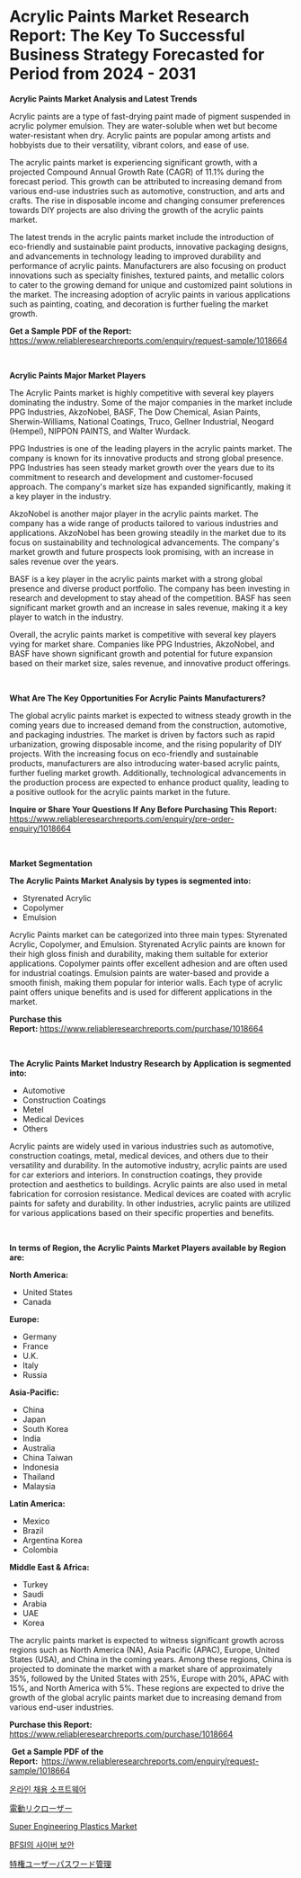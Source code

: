 <p><h1>Acrylic Paints Market Research Report: The Key To Successful Business Strategy Forecasted for Period from 2024 - 2031</h1></p><p><strong>Acrylic Paints Market Analysis and Latest Trends</strong></p>
<p><p>Acrylic paints are a type of fast-drying paint made of pigment suspended in acrylic polymer emulsion. They are water-soluble when wet but become water-resistant when dry. Acrylic paints are popular among artists and hobbyists due to their versatility, vibrant colors, and ease of use.</p><p>The acrylic paints market is experiencing significant growth, with a projected Compound Annual Growth Rate (CAGR) of 11.1% during the forecast period. This growth can be attributed to increasing demand from various end-use industries such as automotive, construction, and arts and crafts. The rise in disposable income and changing consumer preferences towards DIY projects are also driving the growth of the acrylic paints market.</p><p>The latest trends in the acrylic paints market include the introduction of eco-friendly and sustainable paint products, innovative packaging designs, and advancements in technology leading to improved durability and performance of acrylic paints. Manufacturers are also focusing on product innovations such as specialty finishes, textured paints, and metallic colors to cater to the growing demand for unique and customized paint solutions in the market. The increasing adoption of acrylic paints in various applications such as painting, coating, and decoration is further fueling the market growth.</p></p>
<p><strong>Get a Sample PDF of the Report:&nbsp;</strong> <a href="https://www.reliableresearchreports.com/enquiry/request-sample/1018664">https://www.reliableresearchreports.com/enquiry/request-sample/1018664</a></p>
<p>&nbsp;</p>
<p><strong>Acrylic Paints Major Market Players</strong></p>
<p><p>The Acrylic Paints market is highly competitive with several key players dominating the industry. Some of the major companies in the market include PPG Industries, AkzoNobel, BASF, The Dow Chemical, Asian Paints, Sherwin-Williams, National Coatings, Truco, Gellner Industrial, Neogard (Hempel), NIPPON PAINTS, and Walter Wurdack.</p><p>PPG Industries is one of the leading players in the acrylic paints market. The company is known for its innovative products and strong global presence. PPG Industries has seen steady market growth over the years due to its commitment to research and development and customer-focused approach. The company's market size has expanded significantly, making it a key player in the industry.</p><p>AkzoNobel is another major player in the acrylic paints market. The company has a wide range of products tailored to various industries and applications. AkzoNobel has been growing steadily in the market due to its focus on sustainability and technological advancements. The company's market growth and future prospects look promising, with an increase in sales revenue over the years.</p><p>BASF is a key player in the acrylic paints market with a strong global presence and diverse product portfolio. The company has been investing in research and development to stay ahead of the competition. BASF has seen significant market growth and an increase in sales revenue, making it a key player to watch in the industry.</p><p>Overall, the acrylic paints market is competitive with several key players vying for market share. Companies like PPG Industries, AkzoNobel, and BASF have shown significant growth and potential for future expansion based on their market size, sales revenue, and innovative product offerings.</p></p>
<p>&nbsp;</p>
<p><strong>What Are The Key Opportunities For Acrylic Paints Manufacturers?</strong></p>
<p><p>The global acrylic paints market is expected to witness steady growth in the coming years due to increased demand from the construction, automotive, and packaging industries. The market is driven by factors such as rapid urbanization, growing disposable income, and the rising popularity of DIY projects. With the increasing focus on eco-friendly and sustainable products, manufacturers are also introducing water-based acrylic paints, further fueling market growth. Additionally, technological advancements in the production process are expected to enhance product quality, leading to a positive outlook for the acrylic paints market in the future.</p></p>
<p><strong>Inquire or Share Your Questions If Any Before Purchasing This Report:</strong> <a href="https://www.reliableresearchreports.com/enquiry/pre-order-enquiry/1018664">https://www.reliableresearchreports.com/enquiry/pre-order-enquiry/1018664</a></p>
<p>&nbsp;</p>
<p><strong>Market Segmentation</strong></p>
<p><strong>The Acrylic Paints Market Analysis by types is segmented into:</strong></p>
<p><ul><li>Styrenated Acrylic</li><li>Copolymer</li><li>Emulsion</li></ul></p>
<p><p>Acrylic Paints market can be categorized into three main types: Styrenated Acrylic, Copolymer, and Emulsion. Styrenated Acrylic paints are known for their high gloss finish and durability, making them suitable for exterior applications. Copolymer paints offer excellent adhesion and are often used for industrial coatings. Emulsion paints are water-based and provide a smooth finish, making them popular for interior walls. Each type of acrylic paint offers unique benefits and is used for different applications in the market.</p></p>
<p><strong>Purchase this Report:&nbsp;</strong><a href="https://www.reliableresearchreports.com/purchase/1018664">https://www.reliableresearchreports.com/purchase/1018664</a></p>
<p>&nbsp;</p>
<p><strong>The Acrylic Paints Market Industry Research by Application is segmented into:</strong></p>
<p><ul><li>Automotive</li><li>Construction Coatings</li><li>Metel</li><li>Medical Devices</li><li>Others</li></ul></p>
<p><p>Acrylic paints are widely used in various industries such as automotive, construction coatings, metal, medical devices, and others due to their versatility and durability. In the automotive industry, acrylic paints are used for car exteriors and interiors. In construction coatings, they provide protection and aesthetics to buildings. Acrylic paints are also used in metal fabrication for corrosion resistance. Medical devices are coated with acrylic paints for safety and durability. In other industries, acrylic paints are utilized for various applications based on their specific properties and benefits.</p></p>
<p>&nbsp;</p>
<p><strong>In terms of Region, the Acrylic Paints Market Players available by Region are:</strong></p>
<p>
    <p> <strong> North America: </strong>
        <ul>
            <li>United States</li>
            <li>Canada</li>
        </ul>
        </p> 
    <p> <strong> Europe: </strong>
        <ul>
            <li>Germany</li>
            <li>France</li>
            <li>U.K.</li>
            <li>Italy</li>
            <li>Russia</li>
        </ul>
        </p> 
    <p> <strong> Asia-Pacific: </strong>
        <ul>
            <li>China</li>
            <li>Japan</li>
            <li>South Korea</li>
            <li>India</li>
            <li>Australia</li>
            <li>China Taiwan</li>
            <li>Indonesia</li>
            <li>Thailand</li>
            <li>Malaysia</li>
        </ul>
        </p> 
    <p> <strong> Latin America: </strong>
        <ul>
            <li>Mexico</li>
            <li>Brazil</li>
            <li>Argentina Korea</li>
            <li>Colombia</li>
        </ul>
        </p> 
    <p> <strong> Middle East & Africa: </strong>
        <ul>
            <li>Turkey</li>
            <li>Saudi</li>
            <li>Arabia</li>
            <li>UAE</li>
            <li>Korea</li>
        </ul>
    </p>
    </p>
<p><p>The acrylic paints market is expected to witness significant growth across regions such as North America (NA), Asia Pacific (APAC), Europe, United States (USA), and China in the coming years. Among these regions, China is projected to dominate the market with a market share of approximately 35%, followed by the United States with 25%, Europe with 20%, APAC with 15%, and North America with 5%. These regions are expected to drive the growth of the global acrylic paints market due to increasing demand from various end-user industries.</p></p>
<p><strong>Purchase this Report: </strong><a href="https://www.reliableresearchreports.com/purchase/1018664">https://www.reliableresearchreports.com/purchase/1018664</a></p>
<p>&nbsp;<strong>Get a Sample PDF of the Report:&nbsp;&nbsp;</strong><a href="https://www.reliableresearchreports.com/enquiry/request-sample/1018664">https://www.reliableresearchreports.com/enquiry/request-sample/1018664</a></p>
<p><strong></strong></p>
<p><p><a href="https://medium.com/@raisin7568/%EC%98%A8%EB%9D%BC%EC%9D%B8-%EC%B1%84%EC%9A%A9-%EC%86%8C%ED%94%84%ED%8A%B8%EC%9B%A8%EC%96%B4-%EC%8B%9C%EC%9E%A5-%EC%A0%84%EB%A7%9D-%EC%8B%9C%EC%9E%A5-%EB%8F%99%ED%96%A5-%EC%84%B1%EC%9E%A5-2024%EB%85%84%EB%B6%80%ED%84%B0-2031%EB%85%84%EA%B9%8C%EC%A7%80%EC%9D%98-%EC%98%88%EC%B8%A1-1402773c177c">온라인 채용 소프트웨어</a></p><p><a href="https://medium.com/@isabeleterson7845/%E9%9B%BB%E5%8B%95%E3%83%AA%E3%82%AF%E3%83%AD%E3%83%BC%E3%82%B6%E3%83%BC%E5%B8%82%E5%A0%B4%E8%A6%8F%E6%A8%A1-%E5%B8%82%E5%A0%B4%E5%8B%95%E5%90%91%E3%81%A8%E5%B8%82%E5%A0%B4%E4%BA%88%E6%B8%AC-2024%E5%B9%B4%E3%81%8B%E3%82%892031%E5%B9%B4%E3%81%BE%E3%81%A7-f15106d580f5">電動リクローザー</a></p><p><a href="https://github.com/danielneavesallisons03mba/Market-Research-Report-List-1/blob/main/super-engineering-plastics-market.md">Super Engineering Plastics Market</a></p><p><a href="https://medium.com/@raisin7568/%EC%82%AC%EC%9D%B4%EB%B2%84-%EB%B3%B4%EC%95%88-bfsi-%EC%8B%9C%EC%9E%A5-%EC%9D%B8%EC%82%AC%EC%9D%B4%ED%8A%B8-%EC%8B%9C%EC%9E%A5-%EB%8F%99%ED%96%A5-%EC%84%B1%EC%9E%A5-2024-%EB%85%84%EB%B6%80%ED%84%B0-2031-%EB%85%84%EA%B9%8C%EC%A7%80-%EC%98%88%EC%B8%A1-dc159d38a315">BFSI의 사이버 보안</a></p><p><a href="https://medium.com/@isabeleterson7845/%E7%89%B9%E6%A8%A9%E3%83%A6%E3%83%BC%E3%82%B6%E3%83%BC%E3%83%91%E3%82%B9%E3%83%AF%E3%83%BC%E3%83%89%E7%AE%A1%E7%90%86%E5%B8%82%E5%A0%B4-2031%E5%B9%B4%E3%81%BE%E3%81%A7%E3%81%AE%E3%83%88%E3%83%AC%E3%83%B3%E3%83%89-%E4%BA%88%E6%B8%AC-%E7%AB%B6%E4%BA%89%E5%88%86%E6%9E%90-2edaed4f96d3">特権ユーザーパスワード管理</a></p></p>